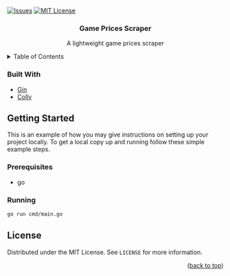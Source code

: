 <div id="top"></div>

[![Issues][issues-shield]][issues-url]
[![MIT License][license-shield]][license-url]
<br />

<div align="center">
  <h3 align="center">Game Prices Scraper</h3>

  <p align="center">
    A lightweight game prices scraper
    <br />
  </p>
</div>

<!-- TABLE OF CONTENTS -->
<details>
  <summary>Table of Contents</summary>
  <ol>
    <li>
      <a href="#getting-started">Getting Started</a>
      <ul>
        <li><a href="#prerequisites">Prerequisites</a></li>
        <li><a href="#installation">Installation</a></li>
      </ul>
    </li>
    <li><a href="#license">License</a></li>
  </ol>
</details>

### Built With

- [Gin](https://github.com/gin-gonic/gin)
- [Colly](http://go-colly.org/)

<!-- GETTING STARTED -->

## Getting Started

This is an example of how you may give instructions on setting up your project locally.
To get a local copy up and running follow these simple example steps.

### Prerequisites

- go

### Running

```bash
go run cmd/main.go
```

<!-- LICENSE -->

## License

Distributed under the MIT License. See `LICENSE` for more information.

<p align="right">(<a href="#top">back to top</a>)</p>

<!-- MARKDOWN LINKS & IMAGES -->
<!-- https://www.markdownguide.org/basic-syntax/#reference-style-links -->

[issues-shield]: https://img.shields.io/github/issues/Wimonder/game-prices-api.svg?style=for-the-badge
[issues-url]: https://github.com/Wimonder/game-prices-api/issues
[license-shield]: https://img.shields.io/github/license/Wimonder/game-prices-api.svg?style=for-the-badge
[license-url]: https://github.com/Wimonder/game-prices-api/blob/main/LICENSE
